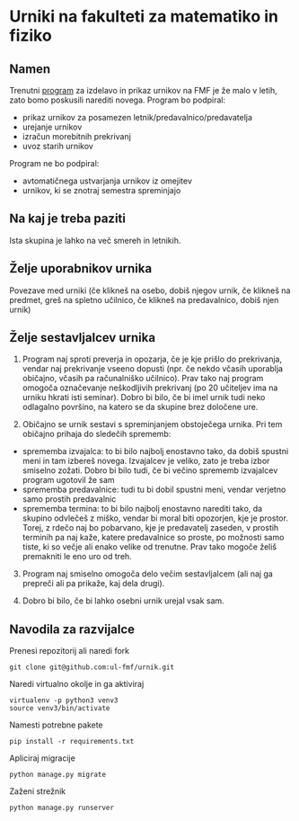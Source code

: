 Urniki na fakulteti za matematiko in fiziko
===========================================

Namen
-----

Trenutni [program](http://www-lp.fmf.uni-lj.si/urnik/urnik.htm) za izdelavo in
prikaz urnikov na FMF je že malo v letih, zato bomo poskusili narediti novega.
Program bo podpiral:

- prikaz urnikov za posamezen letnik/predavalnico/predavatelja
- urejanje urnikov
- izračun morebitnih prekrivanj
- uvoz starih urnikov

Program ne bo podpiral:

- avtomatičnega ustvarjanja urnikov iz omejitev
- urnikov, ki se znotraj semestra spreminjajo

Na kaj je treba paziti
----------------------

Ista skupina je lahko na več smereh in letnikih.

Želje uporabnikov urnika
------------------------

Povezave med urniki (če klikneš na osebo, dobiš njegov urnik, če klikneš na
predmet, greš na spletno učilnico, če klikneš na predavalnico, dobiš njen urnik)

Želje sestavljalcev urnika
--------------------------

1. Program naj sproti preverja in opozarja, če je kje prišlo do prekrivanja,
vendar naj prekrivanje vseeno dopusti (npr. če nekdo včasih uporablja običajno,
včasih pa računalniško učilnico). Prav tako naj program omogoča označevanje
neškodljivih prekrivanj (po 20 učiteljev ima na urniku hkrati isti seminar).
Dobro bi bilo, če bi imel urnik tudi neko odlagalno površino, na katero se
da skupine brez določene ure.

2. Običajno se urnik sestavi s spreminjanjem obstoječega urnika. Pri tem
običajno prihaja do sledečih sprememb:

- sprememba izvajalca:
  to bi bilo najbolj enostavno tako, da dobiš spustni meni in tam izbereš
  novega. Izvajalcev je veliko, zato je treba izbor smiselno zožati. Dobro bi
  bilo tudi, če bi večino sprememb izvajalcev program ugotovil že sam
- sprememba predavalnice:
  tudi tu bi dobil spustni meni, vendar verjetno samo prostih predavalnic
- sprememba termina:
  to bi bilo najbolj enostavno narediti tako, da skupino odvlečeš z miško,
  vendar bi moral biti opozorjen, kje je prostor. Torej, z rdečo naj bo
  pobarvano, kje je predavatelj zaseden, v prostih terminih pa naj kaže, katere
  predavalnice so proste, po možnosti samo tiste, ki so večje ali enako velike
  od trenutne. Prav tako mogoče želiš premakniti le eno uro od treh.

3. Program naj smiselno omogoča delo večim sestavljalcem (ali naj ga prepreči
ali pa prikaže, kaj dela drugi).

4. Dobro bi bilo, če bi lahko osebni urnik urejal vsak sam.

Navodila za razvijalce
----------------------
Prenesi repozitorij ali naredi fork
```
git clone git@github.com:ul-fmf/urnik.git
```
Naredi virtualno okolje in ga aktiviraj
```
virtualenv -p python3 venv3
source venv3/bin/activate
```
Namesti potrebne pakete
```
pip install -r requirements.txt
```
Apliciraj migracije
```
python manage.py migrate
```
Zaženi strežnik
```
python manage.py runserver
```
